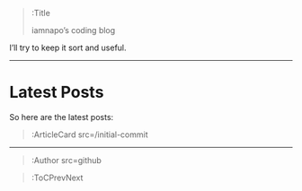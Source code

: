 > :Title
>
> iamnapo’s coding blog

I’ll try to keep it sort and useful.

---

# Latest Posts

So here are the latest posts:

> :ArticleCard src=/initial-commit

---

> :Author src=github

> :ToCPrevNext
